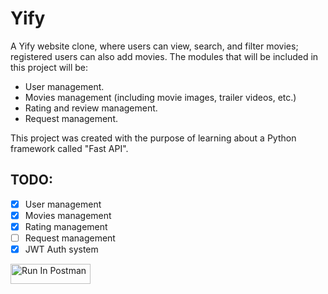 # Yify
A Yify website clone, where users can view, search, and filter movies; registered users can also add movies. The modules that will be included in this project will be:

- User management.
- Movies management (including movie images, trailer videos, etc.)
- Rating and review management.
- Request management.

This project was created with the purpose of learning about a Python framework called "Fast API".

## TODO:
- [x] User management
- [x] Movies management
- [x] Rating management
- [ ] Request management
- [x] JWT Auth system

[<img src="https://run.pstmn.io/button.svg" alt="Run In Postman" style="width: 128px; height: 32px;">](https://god.gw.postman.com/run-collection/17396704-4bef6a1a-ae08-41b0-a358-738e44959abd?action=collection%2Ffork&source=rip_markdown&collection-url=entityId%3D17396704-4bef6a1a-ae08-41b0-a358-738e44959abd%26entityType%3Dcollection%26workspaceId%3D392b781a-05ab-415b-9eb8-456aca6f3129)
